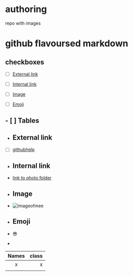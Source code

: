 # authoring
repo with images 
# github flavoursed markdown
## checkboxes
- [ ] [External link](#External_Link) 
- [ ] [Internal link](#Internal_Link)
- [ ] [Image](#Images)
- [ ] [Emoji](#Emoji)


## - [ ] Tables


- ## <a name="External_Link">External link</a> 
- [ ] [githubhelp](https://support.github.com/)

- ## <a name="Internal_Link">Internal link</a> 
- [link to photo folder](https://github.com/Laurazig/authoring/tree/main/Pictures)

- ## <a name="Image">Image</a> 
- ![imageofmee](https://github.com/Laurazig/authoring/blob/main/Pictures/me.jpeg)

- ## <a name="Emoji">Emoji</a> 
- :sunglasses:
- 
| Names | class |
|:-----:|------:|
|   x   |    x  |
|     |     |
